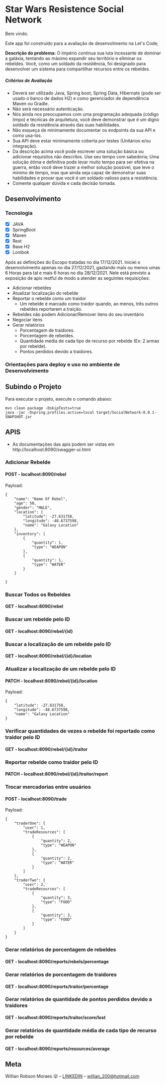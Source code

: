 # Star Wars Resistence Social Network

Bem vindo.

Este app foi construído para a avaliação de desenvolimento na Let's Code;

**Descrição do problema:**
O império continua sua luta incessante de dominar a galáxia, tentando ao máximo expandir seu território e eliminar os rebeldes.
Você, como um soldado da resistência, foi designado para desenvolver um sistema para compartilhar recursos entre os rebeldes.

##### Critérios de Avaliação
- Deverá ser utilizado Java, Spring boot, Spring Data, Hibernate (pode ser usado o banco de dados H2) e como gerenciador de dependência Maven ou Gradle. 
- Não será necessário autenticação. 
- Nós ainda nos preocupamos com uma programação adequada (código limpo) e técnicas de
   arquitetura, você deve demonstrar que é um digno soldado da resistência através das suas
   habilidades. 
- Não esqueça de minimamente documentar os endpoints da sua API e como usa-los. 
- Sua API deve estar minimamente coberta por testes (Unitários e/ou integração). 
- Da descrição acima você pode escrever uma solução básica ou adicionar requisitos não descritos.
   Use seu tempo com sabedoria; Uma solução ótima e definitiva pode levar muito tempo para ser efetiva na guerra, então você deve trazer a melhor solução possível, que leve o mínimo de tempo, mas que ainda seja capaz de demonstrar suas habilidades e provar que você é um soldado valioso para a resistência. 
- Comente qualquer dúvida e cada decisão tomada.

## Desenvolvimento

### Tecnologia

- [X] JAVA
- [X] SpringBoot
- [X] Maven
- [X] Rest
- [X] Base H2
- [X] Lombok

Após as definições do Escopo tratadas no dia 17/12/2021. Iniciei o desenvolvimento apenas no dia 27/12/2021, gastando mais ou menos umas 6 Horas para tal e mais 6 horas no dia 28/12/2021. Nele está previsto a exposição de apis restful de modo a atender as seguintes requisições:

- Adicionar rebeldes
- Atualizar localização do rebelde
- Reportar o rebelde como um traidor 
  - Um rebelde é marcado como traidor quando, ao menos, três outros rebeldes reportarem a traição.
- Rebeldes não podem Adicionar/Remover itens do seu inventário
- Negociar itens
- Gerar relatórios
  - Porcentagem de traidores. 
  - Porcentagem de rebeldes. 
  - Quantidade média de cada tipo de recurso por rebelde (Ex: 2 armas por rebelde).
  - Pontos perdidos devido a traidores.

### Orientações para deploy e uso no ambiente de Desenvolvimento


## Subindo o Projeto

Para executar o projeto, execute o comando abaixo:

````
mvn clean package -DskipTests=true
java -jar -Dspring.profiles.active=local target/SocialNetwork-0.0.1-SNAPSHOT.jar
````

## APIS
- As documentações das apis podem ser vistas em http://localhost:8090/swagger-ui.html

### Adicionar Rebelde
#### POST - localhost:8090/rebel
Payload:
````
{
    "name": "Name Of Rebel",
    "age": 50,
    "gender": "MALE",
    "location": {
        "latitude": -27.631758,
        "longitude": -48.6737598,
        "name": "Galaxy Location"
    },
    "inventory": [
        {
            "quantity": 1,
            "type": "WEAPON"
        },
        {
            "quantity": 1,
            "type": "WATER"
        }
    ]

}
````

### Buscar Todos os Rebeldes
#### GET - localhost:8090/rebel

### Buscar um rebelde pelo ID
#### GET - localhost:8090/rebel/{id}

### Buscar a localização de um rebelde pelo ID
#### GET - localhost:8090/rebel/{id}/location

### Atualizar a localização de um rebelde pelo ID
#### PATCH - localhost:8090/rebel/{id}/location
Payload:
````
{
    "latitude": -27.631758,
    "longitude": -48.6737598,
    "name": "Galaxy Location"
}
````

### Verificar quantidades de vezes o rebelde foi reportado como traidor pelo ID
#### GET - localhost:8090/rebel/{id}/traitor

### Reportar rebelde como traidor pelo ID
#### PATCH - localhost:8090/rebel/{id}/traitor/report

### Trocar mercadorias entre usuários
#### POST - localhost:8090/trade
Payload:
````
{
    "traderOne": {
        "user": 1,
        "tradeResources": [
            {
                "quantity": 2,
                "type": "WEAPON"
            },
            {
                "quantity": 2,
                "type": "WATER"
            }
        ]
    },
    "traderTwo": {
        "user": 2,
        "tradeResources": [
            {
                "quantity": 3,
                "type": "FOOD"
            },
            {
                "quantity": 3,
                "type": "FOOD"
            }
        ]
    }
}
````

### Gerar relatórios de porcentagem de rebeldes
#### GET - localhost:8090/reports/rebels/percentage

### Gerar relatórios de porcentagem de traidores
#### GET - localhost:8090/reports/traitor/percentage

### Gerar relatórios de quantidade de pontos perdidos devido a traidores
#### GET - localhost:8090/reports/traitor/score/lost

### Gerar relatórios de quantidade média de cada tipo de recurso por rebelde
#### GET - localhost:8090/reports/resources/average

## Meta
Willian Robson Moraes 😜 – [LINKEDIN](https://www.linkedin.com/in/willmoraes) – <willian_200@hotmail.com>
